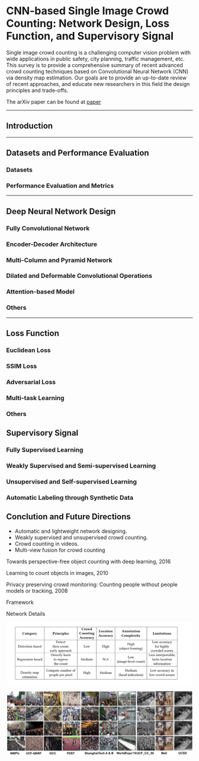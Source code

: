 # CNN-based Single Image Crowd Counting: Network Design, Loss Function, and Supervisory Signal

Single image crowd counting is a challenging computer vision problem with wide applications in public safety, city planning, traffic management, etc. This survey is to provide a comprehensive summary of recent advanced crowd counting techniques based on Convolutional Neural Network (CNN) via density map estimation. Our goals are to provide an up-to-date review of recent approaches, and educate new researchers in this field the design principles and trade-offs.

The arXiv paper can be found at [paper](https://arxiv.org/pdf/2012.15685.pdf)


***


## Introduction



***

## Datasets and Performance Evaluation

### Datasets

### Performance Evaluation and Metrics


***

## Deep Neural Network Design


### Fully Convolutional Network

### Encoder-Decoder Architecture

### Multi-Column and Pyramid Network

### Dilated and Deformable Convolutional Operations

### Attention-based Model

### Others


***


## Loss Function

### Euclidean Loss


### SSIM Loss

### Adversarial Loss

### Multi-task Learning

### Others



## Supervisory Signal


### Fully Supervised Learning

### Weakly Supervised and Semi-supervised Learning

### Unsupervised and Self-supervised Learning

### Automatic Labeling through Synthetic Data


## Conclution and Future Directions

- Automatic and lightweight network designing.
- Weakly supervised and unsupervised crowd counting.
- Crowd counting in videos.
- Multi-view fusion for crowd counting



Towards perspective-free object counting with deep learning, 2016

Learning to count objects in images, 2010

Privacy preserving crowd monitoring: Counting people without people models or tracking, 2008



Framework



Network Details



![summary](https://github.com/HaoyueBaiZJU/A-Recent-Systematic-Survey-for-Crowd-Counting/blob/master/images/summary.PNG)



![dataset](https://github.com/HaoyueBaiZJU/A-Recent-Systematic-Survey-for-Crowd-Counting/blob/master/images/dataset.PNG)





















